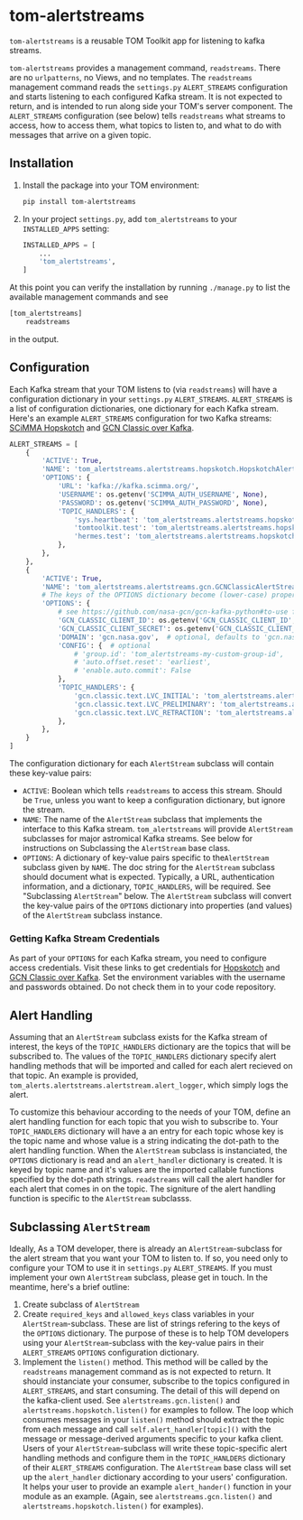 # tom-alertstreams

`tom-alertstreams` is a reusable TOM Toolkit app for listening to kafka streams.

`tom-alertstreams` provides a management command, `readstreams`. There are no `urlpatterns`,
no Views, and no templates. The `readstreams` management command reads the `settings.py` `ALERT_STREAMS`
configuration and starts listening to each configured Kafka stream. It is not expected
to return, and is intended to run along side your TOM's server component. The `ALERT_STREAMS`
configuration (see below) tells `readstreams` what streams to access, how to access them,
what topics to listen to, and what to do with messages that arrive on a given topic.

## Installation

1. Install the package into your TOM environment:
    ```bash
    pip install tom-alertstreams
   ```

2. In your project `settings.py`, add `tom_alertstreams` to your `INSTALLED_APPS` setting:

    ```python
    INSTALLED_APPS = [
        ...
        'tom_alertstreams',
    ]
    ```

At this point you can verify the installation by running `./manage.py` to list the available
management commands and see

   ```bash
   [tom_alertstreams]
       readstreams
   ```
in the output.

## Configuration

Each Kafka stream that your TOM listens to (via `readstreams`) will have a configuration dictionary
in your `settings.py` `ALERT_STREAMS`. `ALERT_STREAMS` is a list of configuration dictionaries, one
dictionary for each Kafka stream. Here's an example `ALERT_STREAMS` configuration for two Kafka streams:
[SCiMMA Hopskotch](https://scimma.org/hopskotch.html) and
[GCN Classic over Kafka](https://gcn.nasa.gov/quickstart).

```python
ALERT_STREAMS = [
    {
        'ACTIVE': True,
        'NAME': 'tom_alertstreams.alertstreams.hopskotch.HopskotchAlertStream',
        'OPTIONS': {
            'URL': 'kafka://kafka.scimma.org/',
            'USERNAME': os.getenv('SCIMMA_AUTH_USERNAME', None),
            'PASSWORD': os.getenv('SCIMMA_AUTH_PASSWORD', None),
            'TOPIC_HANDLERS': {
                'sys.heartbeat': 'tom_alertstreams.alertstreams.hopskotch.heartbeat_handler',
                'tomtoolkit.test': 'tom_alertstreams.alertstreams.hopskotch.alert_logger',
                'hermes.test': 'tom_alertstreams.alertstreams.hopskotch.alert_logger',
            },
        },
    },
    {
        'ACTIVE': True,
        'NAME': 'tom_alertstreams.alertstreams.gcn.GCNClassicAlertStream',
        # The keys of the OPTIONS dictionary become (lower-case) properties of the AlertStream instance.
        'OPTIONS': {
            # see https://github.com/nasa-gcn/gcn-kafka-python#to-use for configuration details.
            'GCN_CLASSIC_CLIENT_ID': os.getenv('GCN_CLASSIC_CLIENT_ID', None),
            'GCN_CLASSIC_CLIENT_SECRET': os.getenv('GCN_CLASSIC_CLIENT_SECRET', None),
            'DOMAIN': 'gcn.nasa.gov',  # optional, defaults to 'gcn.nasa.gov'
            'CONFIG': {  # optional
                # 'group.id': 'tom_alertstreams-my-custom-group-id',
                # 'auto.offset.reset': 'earliest',
                # 'enable.auto.commit': False
            },
            'TOPIC_HANDLERS': {
                'gcn.classic.text.LVC_INITIAL': 'tom_alertstreams.alertstreams.alertstream.alert_logger',
                'gcn.classic.text.LVC_PRELIMINARY': 'tom_alertstreams.alertstreams.alertstream.alert_logger',
                'gcn.classic.text.LVC_RETRACTION': 'tom_alertstreams.alertstreams.alertstream.alert_logger',
            },
        },
    }
]
```

The configuration dictionary for each `AlertStream` subclass will contain these key-value pairs:
* `ACTIVE`: Boolean which tells `readstreams` to access this stream. Should be `True`, unless you want to
keep a configuration dictionary, but ignore the stream.
* `NAME`: The name of the `AlertStream` subclass that implements the interface to this Kafka stream. `tom_alertstreams`
will provide `AlertStream` subclasses for major astromical Kafka streams. See below for instructions on Subclassing
the `AlertStream` base class.
* `OPTIONS`: A dictionary of key-value pairs specific to the`AlertStream` subclass given by `NAME`. The doc string for
the `AlertStream` subclass should document what is expected. Typically, a URL, authentication information, and a
dictionary, `TOPIC_HANDLERS`, will be required. See "Subclassing `AlertStream`" below. The `AlertStream` subclass will
convert the key-value pairs of the `OPTIONS` dictionary into properties (and values) of the `AlertStream` subclass
instance.

### Getting Kafka Stream Credentials
As part of your `OPTIONS` for each Kafka stream, you need to configure access credentials. Visit these links
to get credentials for [Hopskotch](https://hop.scimma.org/) and [GCN Classic over Kafka](https://gcn.nasa.gov/quickstart).
Set the environment variables with the username and passwords obtained. Do not check them in to your code repository.


## Alert Handling

Assuming that an `AlertStream` subclass exists for the Kafka stream of interest,
the keys of the `TOPIC_HANDLERS` dictionary are the topics that will be subscribed to. The values
of the `TOPIC_HANDLERS` dictionary specify alert handling methods that will be imported and called
for each alert recieved on that topic. An example is provided,
`tom_alerts.alertstreams.alertstream.alert_logger`, which simply logs the alert.

To customize this behaviour according to the needs of your TOM, define an alert handling function for each
topic that you wish to subscribe to. Your `TOPIC_HANDLERS` dictionary will have a an entry for each topic
whose key is the topic name and whose value is a string indicating the dot-path to the alert handling function.
When the `AlertStream` subclass is instanciated, the `OPTIONS` dictionary is read and an `alert_handler`
dictionary is created. It is keyed by topic name and it's values are the imported callable functions specified by the
dot-path strings. `readstreams` will call the alert handler for each alert that comes in on the topic. The signiture
of the alert handling function is specific to the `AlertStream` subclasss.

## Subclassing `AlertStream`

Ideally, As a TOM developer, there is already an `AlertStream`-subclass for the alert stream that you
want your TOM to listen to. If so, you need only to configure your TOM to use it in  `settings.py`
`ALERT_STREAMS`. If you must implement your own `AlertStream` subclass, please get in touch. In the meantime, here's a brief outline:

1. Create subclass of `AlertStream`
2. Create `required_keys` and `allowed_keys` class variables in your `AlertStream`-subclass.
These are list of strings refering to the keys of the `OPTIONS` dictionary. The purpose of these is to
help TOM developers using your `AlertStream`-subclass with the key-value pairs in their `ALERT_STREAMS`
`OPTIONS` configuration dictionary.
3. Implement the `listen()` method.
This method will be called by the `readstreams` management command as is not expected to return. It
should instanciate your consumer, subscribe to the topics configured in `ALERT_STREAMS`, and start
consuming. The detail of this will depend on the kafka-client used. See `alertstreams.gcn.listen()`
and `alertstreams.hopskotch.listen()` for examples to follow.
The loop which consumes messages in your `listen()` method should extract the topic from each message
and call `self.alert_handler[topic]()` with the message or message-derived arguments specific to your
kafka client. Users of your `AlertStream`-subclass will write these topic-specific alert handling methods
and configure them in the `TOPIC_HANLDERS` dictionary of their `ALERT_STREAMS` configuration.
The `AlertStream` base class will set up the `alert_handler` dictionary according to your users'
configuration. It helps your user to provide an example `alert_hander()` function in your module as
an example. (Again, see `alertstreams.gcn.listen()` and `alertstreams.hopskotch.listen()` for examples).
